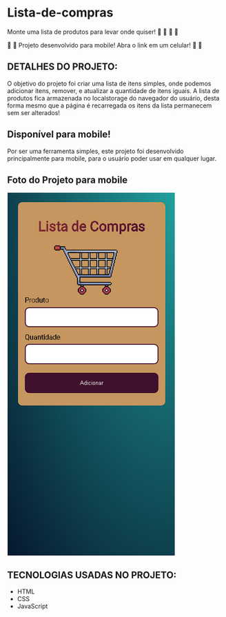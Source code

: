 # Lista-de-compras
Monte uma lista de produtos para levar onde quiser! 
:cheese: :broccoli: :apple: :pizza:

:iphone:  :rotating_light: Projeto desenvolvido para mobile! Abra o link em um celular! :rotating_light: :iphone:

## DETALHES DO PROJETO:
O objetivo do projeto foi criar uma lista de itens simples, onde podemos adicionar itens, remover,
e atualizar a quantidade de itens iguais.
A lista de produtos fica armazenada no localstorage do navegador do usuário, desta forma
mesmo que a página é recarregada os itens da lista permanecem sem ser alterados!

## Disponível para mobile!
Por ser uma ferramenta simples, este projeto foi desenvolvido principalmente para mobile, 
para o usuário poder usar em qualquer lugar.

## Foto do Projeto para mobile
![](assets/img/listadecompras-mobile.png)

## TECNOLOGIAS USADAS NO PROJETO:
* HTML
* CSS
* JavaScript
